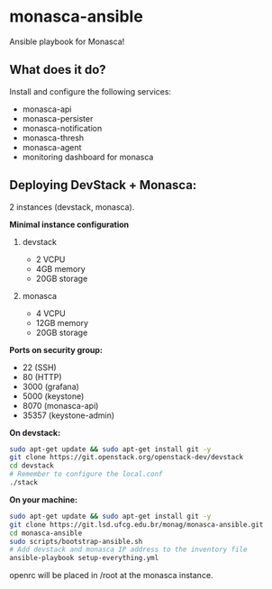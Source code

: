 monasca-ansible
===============

Ansible playbook for Monasca!

## What does it do?

Install and configure the following services:

* monasca-api
* monasca-persister
* monasca-notification
* monasca-thresh
* monasca-agent
* monitoring dashboard for monasca

## Deploying DevStack + Monasca:

2 instances (devstack, monasca).

**Minimal instance configuration**

1. devstack
    * 2 VCPU
    * 4GB memory
    * 20GB storage

2. monasca
    * 4 VCPU
    * 12GB memory
    * 20GB storage

**Ports on security group:**

- 22 (SSH)
- 80 (HTTP)
- 3000 (grafana)
- 5000 (keystone)
- 8070 (monasca-api)
- 35357 (keystone-admin)

**On devstack:**

```bash
sudo apt-get update && sudo apt-get install git -y
git clone https://git.openstack.org/openstack-dev/devstack
cd devstack
# Remember to configure the local.conf
./stack
```

**On your machine:**

```bash
sudo apt-get update && sudo apt-get install git -y
git clone https://git.lsd.ufcg.edu.br/monag/monasca-ansible.git
cd monasca-ansible
sudo scripts/bootstrap-ansible.sh
# Add devstack and monasca IP address to the inventory file
ansible-playbook setup-everything.yml
```
openrc will be placed in /root at the monasca instance.
